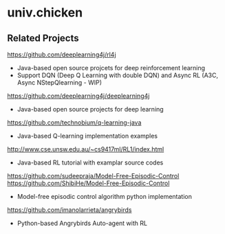 # univ.chicken

## Related Projects
https://github.com/deeplearning4j/rl4j 
- Java-based open source projcets for deep reinforcement learning 
- Support DQN (Deep Q Learning with double DQN) and Async RL (A3C, Async NStepQlearning - WIP)

https://github.com/deeplearning4j/deeplearning4j
- Java-based open source projects for deep learning

https://github.com/technobium/q-learning-java
- Java-based Q-learning implementation examples

http://www.cse.unsw.edu.au/~cs9417ml/RL1/index.html
- Java-based RL tutorial with examplar source codes

https://github.com/sudeepraja/Model-Free-Episodic-Control
https://github.com/ShibiHe/Model-Free-Episodic-Control
- Model-free episodic control algorithm python implementation

https://github.com/imanolarrieta/angrybirds
- Python-based Angrybirds Auto-agent with RL
